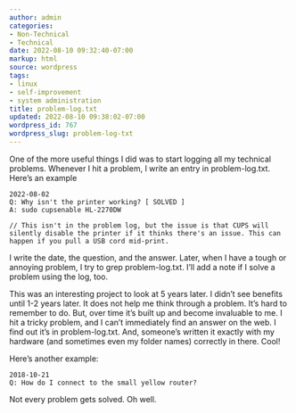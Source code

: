 ```yaml
---
author: admin
categories:
- Non-Technical
- Technical
date: 2022-08-10 09:32:40-07:00
markup: html
source: wordpress
tags:
- linux
- self-improvement
- system administration
title: problem-log.txt
updated: 2022-08-10 09:38:02-07:00
wordpress_id: 767
wordpress_slug: problem-log-txt
---
```

One of the more useful things I did was to start logging all my technical problems. Whenever I hit a problem, I write an entry in problem-log.txt. Here’s an example

```
2022-08-02
Q: Why isn't the printer working? [ SOLVED ]
A: sudo cupsenable HL-2270DW

// This isn't in the problem log, but the issue is that CUPS will silently disable the printer if it thinks there's an issue. This can happen if you pull a USB cord mid-print.
```

I write the date, the question, and the answer. Later, when I have a tough or annoying problem, I try to grep problem-log.txt. I’ll add a note if I solve a problem using the log, too.

This was an interesting project to look at 5 years later. I didn’t see benefits until 1-2 years later. It does not help me think through a problem. It’s hard to remember to do. But, over time it’s built up and become invaluable to me. I hit a tricky problem, and I can’t immediately find an answer on the web. I find out it’s in problem-log.txt. And, someone’s written it exactly with my hardware (and sometimes even my folder names) correctly in there. Cool!

Here’s another example:

```
2018-10-21
Q: How do I connect to the small yellow router?
```

Not every problem gets solved. Oh well.
